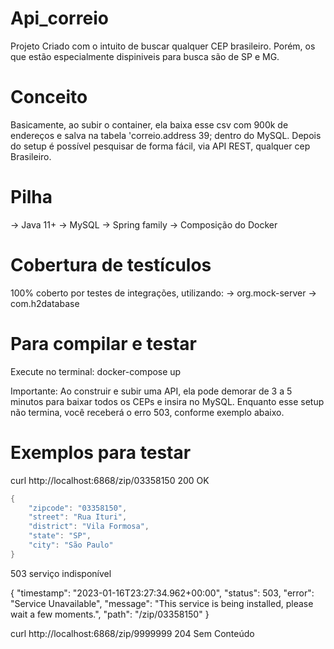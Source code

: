 # Api_correio

Projeto Criado com o intuito de buscar qualquer CEP brasileiro.
Porém, os que estão especialmente dispiniveis para busca são de SP e MG.


# Conceito

Basicamente, ao subir o container, ela baixa esse csv com 900k de endereços e salva na tabela 'correio.address 39; dentro do MySQL.
Depois do setup é possível pesquisar de forma fácil, via API REST, qualquer cep Brasileiro.

# Pilha

-> Java 11+
-> MySQL
-> Spring family
-> Composição do Docker

# Cobertura de testículos

100% coberto por testes de integrações, utilizando:
-> org.mock-server
-> com.h2database

# Para compilar e testar

Execute no terminal: docker-compose up

Importante: Ao construir e subir uma API, ela pode demorar de 3 a 5 minutos para baixar todos os CEPs e insira no MySQL.
Enquanto esse setup não termina, você receberá o erro 503, conforme exemplo abaixo.

# Exemplos para testar

curl http://localhost:6868/zip/03358150
200 OK

``` Java
{
    "zipcode": "03358150",
    "street": "Rua Ituri",
    "district": "Vila Formosa",
    "state": "SP",
    "city": "São Paulo"
}
```

503 serviço indisponível

{
    "timestamp": "2023-01-16T23:27:34.962+00:00",
    "status": 503,
    "error": "Service Unavailable",
    "message": "This service is being installed, please wait a few moments.",
    "path": "/zip/03358150"
}

curl http://localhost:6868/zip/9999999
204 Sem Conteúdo


